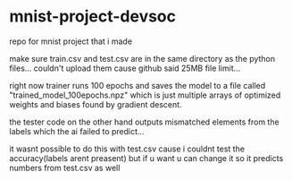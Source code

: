 # mnist-project-devsoc
repo for mnist project that i made


make sure train.csv and test.csv are in the same directory as the python files...
couldn't upload them cause github said 25MB file limit...

right now trainer runs 100 epochs and saves the model to a file called "trained_model_100epochs.npz" which is just multiple arrays of optimized weights and biases found by gradient descent.


the tester code on the other hand outputs mismatched elements from the labels which the ai failed to predict... 

it wasnt possible to do this with test.csv cause i couldnt test the accuracy(labels arent preasent) but if u want u can change it so it predicts numbers from test.csv as well
